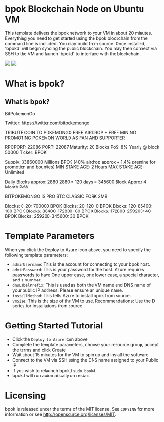 # bpok Blockchain Node on Ubuntu VM

This template delivers the bpok network to your VM in about 20 minutes.  Everything you need to get started using the bpok blockchain from the command line is included. 
You may build from source.  Once installed, 'bpokd' will begin syncing the public blockchain. 
You may then connect via SSH to the VM and launch 'bpokd' to interface with the blockchain.

<a href="https://portal.azure.com/#create/Microsoft.Template/uri/https%3A%2F%2Fraw.githubusercontent.com%2FAzure%2Fazure-quickstart-templates%2Fmaster%2Fbpok-on-ubuntu%2Fazuredeploy.json" target="_blank"><img src="http://azuredeploy.net/deploybutton.png"/></a>
<a href="http://armviz.io/#/?load=https%3A%2F%2Fraw.githubusercontent.com%2FAzure%2Fazure-quickstart-templates%2Fmaster%2Fbpok-on-ubuntu%2Fazuredeploy.json" target="_blank"><img src="http://armviz.io/visualizebutton.png"/></a>

# What is bpok?

What is bpok?
----------------

BitPokemonGo

Twitter: https://twitter.com/bitpokemongo

TRIBUTE COIN TO POKEMONGO FREE AIRDROP + FREE MINING PROMOTING POKEMON WORLD AS FAN AND SUPPORTER

RPCPORT: 22086 PORT: 22087 Maturity: 20 Blocks PoS: 8% Yearly @ block 50000 Ticker: BPOK

Supply: 33860000 Millions BPOK (40% airdrop approx + 1,4% premine for promotion and bounties) MIN STAKE AGE: 2 Hours MAX STAKE AGE: Unlimited

Daily Blocks approx: 2880 2880 * 120 days = 345600 Block Approx 4 Month PoW

BITPOKEMONGO IS PRO BTC CLASSIC FORK 2MB

Blocks: 0-20: 700000 BPOK Blocks: 20-120: 0 BPOK Blocks: 120-86400: 100 BPOK Blocks: 86400-172800: 60 BPOK Blocks: 172800-259200: 40 BPOK Blocks: 259200-345600: 30 BPOK



# Template Parameters

When you click the Deploy to Azure icon above, you need to specify the following template parameters:

* `adminUsername`: This is the account for connecting to your bpok host.
* `adminPassword`: This is your password for the host.  Azure requires passwords to have One upper case, one lower case, a special character, and a number.
* `dnsLabelPrefix`: This is used as both the VM name and DNS name of your public IP address.  Please ensure an unique name.
* `installMethod`: This tells Azure to install bpok from source.
* `vmSize`: This is the size of the VM to use.  Recommendations: Use the D series for installations from source.

# Getting Started Tutorial

* Click the `Deploy to Azure` icon above
* Complete the template parameters, choose your resource group, accept the terms and click Create
* Wait about 15 minutes for the VM to spin up and install the software
* Connect to the VM via SSH using the DNS name assigned to your Public IP
* If you wish to relaunch bpokd `sudo bpokd`
* bpokd will run automatically on restart

# Licensing

bpok is released under the terms of the MIT license. See `COPYING` for more information or see http://opensource.org/licenses/MIT.


